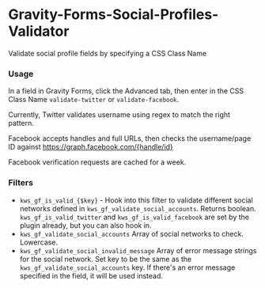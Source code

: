 Gravity-Forms-Social-Profiles-Validator
=======================================

Validate social profile fields by specifying a CSS Class Name

### Usage

In a field in Gravity Forms, click the Advanced tab, then enter in the CSS Class Name `validate-twitter` or `validate-facebook`.

Currently, Twitter validates username using regex to match the right pattern.

Facebook accepts handles and full URLs, then checks the username/page ID against https://graph.facebook.com/{handle/id}

Facebook verification requests are cached for a week.

### Filters

* `kws_gf_is_valid_{$key}` - Hook into this filter to validate different social networks defined in `kws_gf_validate_social_accounts`. Returns boolean. `kws_gf_is_valid_twitter` and `kws_gf_is_valid_facebook` are set by the plugin already, but you can also hook in.
* `kws_gf_validate_social_accounts` Array of social networks to check. Lowercase.
* `kws_gf_validate_social_invalid_message` Array of error message strings for the social network. Set key to be the same as the `kws_gf_validate_social_accounts` key. If there's an error message specified in the field, it will be used instead.
